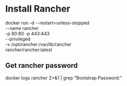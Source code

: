 # Install Rancher
docker run -d --restart=unless-stopped \
    --name rancher \
    -p 80:80 -p 443:443 \
    --privileged \
    -v /opt/rancher:/var/lib/rancher \
    rancher/rancher:latest

## Get rancher password
docker logs rancher 2>&1 | grep "Bootstrap Password:"